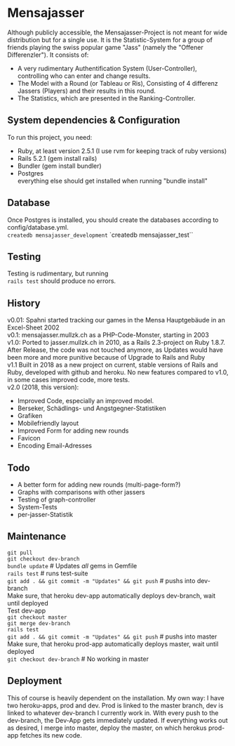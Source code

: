 # Mensajasser

Although publicly accessible, the Mensajasser-Project is not meant for wide distribution but for a single use. It is the Statistic-System for a group of friends playing the swiss popular game "Jass" (namely the "Offener Differenzler"). It consists of: 

* A very rudimentary Authentification System (User-Controller), controlling who can enter and change results. 
* The Model with a Round (or Tableau or Ris), Consisting of 4 differenz Jassers (Players) and their results in this round. 
* The Statistics, which are presented in the Ranking-Controller. 



## System dependencies & Configuration
To run this project, you need: 
- Ruby, at least version 2.5.1 (I use rvm for keeping track of ruby versions)
- Rails 5.2.1  (gem install rails)
- Bundler (gem install bundler)
- Postgres  
everything else should get installed when running "bundle install"

## Database 
Once Postgres is installed, you should create the databases according to config/database.yml.  
`createdb mensajasser_development`
`createdb mensajasser_test``

## Testing
Testing is rudimentary, but running  
`rails test` 
should produce no errors. 

## History
v0.01: Spahni started tracking our games in the Mensa Hauptgebäude in an Excel-Sheet 2002  
v0.1:  mensajasser.mullzk.ch as a PHP-Code-Monster, starting in 2003  
v1.0:  Ported to jasser.mullzk.ch in 2010, as a Rails 2.3-project on Ruby 1.8.7. After Release, the code was not touched anymore, as Updates would have been more and more punitive because of Upgrade to Rails and Ruby  
v1.1  Built in 2018 as a new project on current, stable versions of Rails and Ruby, developed with github and heroku. No new features compared to v1.0, in some cases improved code, more tests.  
v2.0  (2018, this version): 
- Improved Code, especially an improved model. 
- Berseker, Schädlings- und Angstgegner-Statistiken
- Grafiken
- Mobilefriendly layout
- Improved Form for adding new rounds
- Favicon
- Encoding Email-Adresses

## Todo
- A better form for adding new rounds (multi-page-form?)
- Graphs with comparisons with other jassers
- Testing of graph-controller
- System-Tests
- per-jasser-Statistik

## Maintenance
`git pull`  
`git checkout dev-branch`  
`bundle update` 		# Updates *all* gems in Gemfile  
`rails test`			# runs test-suite  
`git add . && git commit -m "Updates" && git push` # pushs into dev-branch  
Make sure, that heroku dev-app automatically deploys dev-branch, wait until deployed  
Test dev-app  
`git checkout master`  
`git merge dev-branch`  
`rails test`  
`git add . && git commit -m "Updates" && git push`  # pushs into master  
Make sure, that heroku prod-app automatically deploys master, wait until deployed  
`git checkout dev-branch` # No working in master  

## Deployment
This of course is heavily dependent on the installation. My own way: I have two heroku-apps, prod and dev. Prod is linked to the master branch, dev is linked to whatever dev-branch I currently work in. With every push to the dev-branch, the Dev-App gets immediately updated. If everything works out as desired, I merge into master, deploy the master, on which herokus prod-app fetches its new code. 